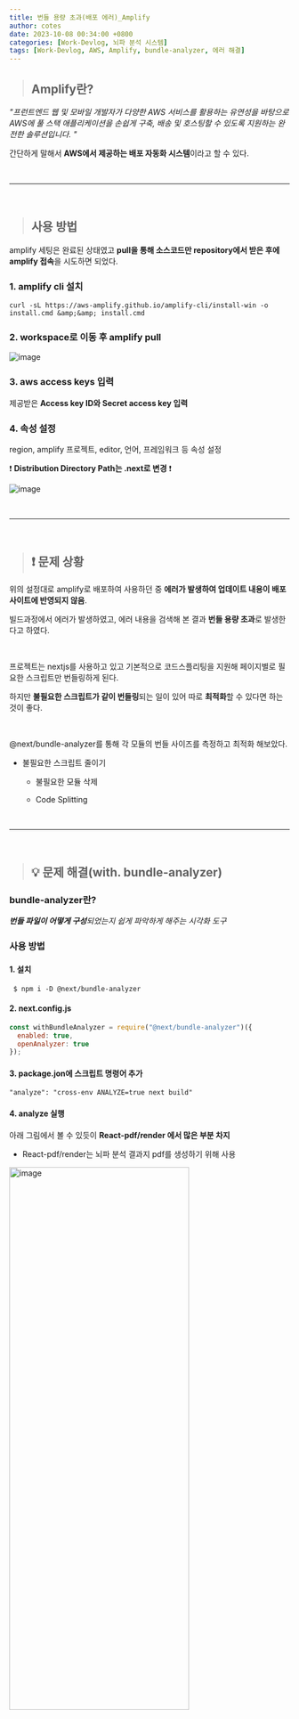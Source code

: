 ```yaml
---
title: 번들 용량 초과(배포 에러)_Amplify
author: cotes
date: 2023-10-08 00:34:00 +0800
categories: [Work-Devlog, 뇌파 분석 시스템]
tags: [Work-Devlog, AWS, Amplify, bundle-analyzer, 에러 해결]
---
```


<!-- 프로젝트 작업하면서 했던 고민, 어떻게 해결했는지에 대한 내용이 담겨져있습니다. -->

> ## Amplify란?

_"프런트엔드 웹 및 모바일 개발자가 다양한 AWS 서비스를 활용하는 유연성을 바탕으로 AWS에 풀 스택 애플리케이션을 손쉽게 구축, 배송 및 호스팅할 수 있도록 지원하는 완전한 솔루션입니다. "_

간단하게 말해서 **AWS에서 제공하는 배포 자동화 시스템**이라고 할 수 있다.

<br/>

---

<br/>

> ## 사용 방법

amplify 세팅은 완료된 상태였고 **pull을 통해 소스코드만 repository에서 받은 후에 amplify 접속**을 시도하면 되었다.

### 1. amplify cli 설치

```
curl -sL https://aws-amplify.github.io/amplify-cli/install-win -o install.cmd &amp;&amp; install.cmd

```

### 2. workspace로 이동 후 amplify pull

![image](https://github.com/hajung00/SidePJ-next-node-full-sns/assets/66300154/bc6514e8-3fcf-4dce-a565-faa94ffa8408)

### 3. aws access keys 입력

제공받은 **Access key ID와 Secret access key 입력**

### 4. 속성 설정

region, amplify 프로젝트, editor, 언어, 프레임워크 등 속성 설정

❗ **Distribution Directory Path는 .next로 변경** ❗

![image](https://github.com/hajung00/SidePJ-next-node-full-sns/assets/66300154/06a005bb-0420-47d1-b41e-c2f7aa1d6f0e)

<br/>

---

<br/>

> ## ❗ 문제 상황

위의 설정대로 amplify로 배포하여 사용하던 중 **에러가 발생하여 업데이트 내용이 배포 사이트에 반영되지 않음**.

빌드과정에서 에러가 발생하였고, 에러 내용을 검색해 본 결과 **번들 용량 초과**로 발생한다고 하였다.

<br/>

프로젝트는 nextjs를 사용하고 있고 기본적으로 코드스플리팅을 지원해 페이지별로 필요한 스크립트만 번들링하게 된다. <br/>

하지만 **불필요한 스크립트가 같이 번들링**되는 일이 있어 따로 **최적화**할 수 있다면 하는 것이 좋다.

<br/>

@next/bundle-analyzer를 통해 각 모듈의 번들 사이즈를 측정하고 최적화 해보았다.

- 불필요한 스크립트 줄이기

  - 불필요한 모듈 삭제

  - Code Splitting

<br/>

---

<br/>

> ## 💡 문제 해결(with. bundle-analyzer)

### bundle-analyzer란?

_**번들 파일이 어떻게 구성**되었는지 쉽게 파악하게 해주는 시각화 도구_

### 사용 방법

#### 1. 설치

```
 $ npm i -D @next/bundle-analyzer
```

#### 2. next.config.js

```javascript
const withBundleAnalyzer = require("@next/bundle-analyzer")({
  enabled: true,
  openAnalyzer: true
});
```

#### 3. package.jon에 스크립트 명령어 추가

```
"analyze": "cross-env ANALYZE=true next build"
```

#### 4. analyze 실행

아래 그림에서 볼 수 있듯이 **React-pdf/render 에서 많은 부분 차지**

- React-pdf/render는 뇌파 분석 결과지 pdf를 생성하기 위해 사용

<img src="https://github.com/hajung00/SidePJ-next-node-full-sns/assets/66300154/55d404d6-9305-43a4-9793-6a6a4bd5e5b3" width="80%" height="50%" alt="image"/>

#### 5. 번들 size 확인

bundle-analyzer에서 확인했던 것 처럼 **React-pdf/render가 사용되는 페이지의 번들 사이즈가 큰 것을 확인**

- React-pdf/render라이브러리를 사용하는 컴포넌트 => ReportLayout

- **ReportLayout 컴포넌트를 사용하는 페이지 => report, reportDetail**

<img src="https://github.com/hajung00/SidePJ-next-node-full-sns/assets/66300154/f3e14864-5751-4f3d-84f1-1421fcbca7ae" width="80%" height="50%" alt="image"/>

### 💡해결 방법 1. 불필요한 모듈 삭제

기존에 설치하고 사용하지 않는 모듈을 모두 삭제하고 import 하고 사용하지 않았던 모듈도 모두 제거해 주었다.

### 💡해결 방법 2. Code Splitting

- 하나로 합쳐진 **번들 파일을 여러 조각으로 분리해 필요할 때만 따로 로드**하기 위해 사용

- **페이지 초기 로드 시 필요하지 않은 컴포넌트**(ex. 유저와 페이지가 상호 작용한 후에 나타나는 모달 컴포넌트)는 dynamic import를 사용해 **코드 스플리팅을 적용**

- **report페이지**에서는 사용자가 선택한 파일에 대한 결과지 pdf가 보여지는 것이므로 **pdf생성 컴포넌트(ReportLayout)를 코드 스플리팅 적용**

![그림3](https://github.com/hajung00/SidePJ-next-node-full-sns/assets/66300154/2463d7c6-f3aa-4b2d-9491-ff8d0e863291)

- Code Splitting 방법

  - report페이지에서 **ReportLayout를 import할 때 코드 스플리팅** 적용

```javascript
import dynamic from "next/dynamic";
const ReportLayout = dynamic(() => import("./_app/ReportLayout"));
```

<br/>

---

<br/>

> ## 💡 문제 해결 확인

| Code Splitting 전                                                                                                    | Code Splitting 후                                                                                                    |
| -------------------------------------------------------------------------------------------------------------------- | -------------------------------------------------------------------------------------------------------------------- |
| ![image](https://github.com/hajung00/SidePJ-next-node-full-sns/assets/66300154/29c7094b-ca1c-49c2-90b8-e216528e4d53) | ![image](https://github.com/hajung00/SidePJ-next-node-full-sns/assets/66300154/36f223bc-9892-4eb6-9dd1-f772077bb3f9) |

<br/>

**Code Splitting 전 build**
<img src="https://github.com/hajung00/SidePJ-next-node-full-sns/assets/66300154/44d9eb0c-6e4b-488d-9721-988f6f20c4fc" width="80%" height="50%" alt="image"/>

<br/>

**Code Splitting 후 build**
<img src="https://github.com/hajung00/SidePJ-next-node-full-sns/assets/66300154/ef260313-5414-4ec0-8061-179604570147" width="80%" height="50%" alt="image"/>

<br/>

---

<br/>

> ## 📑 참고 자료

[AWS Amplify로 next 프로젝트 배포하기(SSR)](https://velog.io/@mimi0905/AWS-Amplify%EB%A1%9C-next-%ED%94%84%EB%A1%9C%EC%A0%9D%ED%8A%B8-%EB%B0%B0%ED%8F%AC%ED%95%98%EA%B8%B0SSR#amplify-cli-%EC%84%A4%EC%B9%98)

[aws amplify 기능 정리](https://java8.tistory.com/485)

[[nextjs] bundle-analyzer를 사용한 최적화 일기](https://velog.io/@pds0309/nextjs-bundle-analyzer%EB%A5%BC-%EC%82%AC%EC%9A%A9%ED%95%9C-%EC%B5%9C%EC%A0%81%ED%99%94-%EC%9D%BC%EA%B8%B0)
